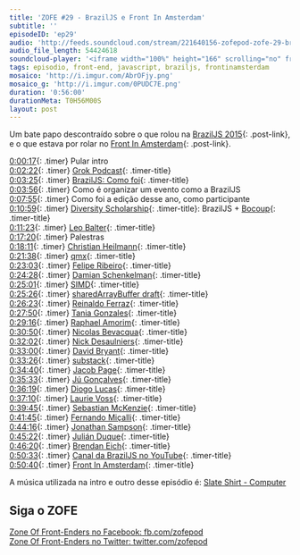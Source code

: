 ```yaml
---
title: 'ZOFE #29 - BrazilJS e Front In Amsterdam'
subtitle: ''
episodeID: 'ep29'
audio: 'http://feeds.soundcloud.com/stream/221640156-zofepod-zofe-29-braziljs-e-front-in-amsterdam'
audio_file_length: 54424618
soundcloud-player: '<iframe width="100%" height="166" scrolling="no" frameborder="no" src="https://w.soundcloud.com/player/?url=https%3A//api.soundcloud.com/tracks/221640156&amp;color=ff5500&amp;auto_play=false&amp;hide_related=false&amp;show_comments=true&amp;show_user=true&amp;show_reposts=false"></iframe>'
tags: episodio, front-end, javascript, braziljs, frontinamsterdam
mosaico: 'http://i.imgur.com/AbrOFjy.png'
mosaico_g: 'http://i.imgur.com/0PUDC7E.png'
duration: '0:56:00'
durationMeta: T0H56M00S
layout: post
---
```



Um bate papo descontraído sobre o que rolou na [BrazilJS 2015](http://braziljs.com.br/2015){: .post-link}, e o que estava por rolar no [Front In Amsterdam](http://frontinamsterdam.nl){: .post-link}.
<!-- excerpt -->


[0:00:17](#t=0:00:17){: .timer} Pular intro<br>
[0:02:22](#t=0:02:22){: .timer} [Grok Podcast](http://grokpodcast.com/){: .timer-title}<br>
[0:03:25](#t=0:03:25){: .timer} [BrazilJS: Como foi](http://braziljs.com.br/2015){: .timer-title}<br>
[0:03:56](#t=0:03:56){: .timer} Como é organizar um evento como a BrazilJS<br>
[0:07:55](#t=0:07:55){: .timer} Como foi a edição desse ano, como participante<br>
[0:10:59](#t=0:10:59){: .timer} [Diversity Scholarship](http://braziljs.com.br/2015/#diversity-scholarship){: .timer-title}: BrazilJS + [Bocoup](http://bocoup.com){: .timer-title}<br>
[0:11:23](#t=0:11:23){: .timer} [Leo Balter](https://twitter.com/leobalter){: .timer-title}<br>
[0:17:20](#t=0:17:20){: .timer} Palestras<br>
[0:18:11](#t=0:18:11){: .timer} [Christian Heilmann](https://twitter.com/codepo8){: .timer-title}<br>
[0:21:38](#t=0:21:38){: .timer} [qmx](https://twitter.com/qmx){: .timer-title}<br>
[0:23:03](#t=0:23:03){: .timer} [Felipe Ribeiro](https://twitter.com/felipernb){: .timer-title}<br>
[0:24:28](#t=0:24:28){: .timer} [Damian Schenkelman](https://twitter.com/dschenkelman){: .timer-title}<br>
[0:25:01](#t=0:25:01){: .timer} [SIMD](https://en.wikipedia.org/wiki/SIMD){: .timer-title}<br>
[0:25:26](#t=0:25:26){: .timer} [sharedArrayBuffer draft](https://docs.google.com/document/d/1NDGA_gZJ7M7w1Bh8S0AoDyEqwDdRh4uSoTPSNn77PFk/edit#heading=h.i5651fxvfx0f){: .timer-title}<br>
[0:26:23](#t=0:26:23){: .timer} [Reinaldo Ferraz](https://twitter.com/reinaldoferraz){: .timer-title}<br>
[0:27:50](#t=0:27:50){: .timer} [Tania Gonzales](https://twitter.com/taniadgv){: .timer-title}<br>
[0:29:16](#t=0:29:16){: .timer} [Raphael Amorim](https://twitter.com/raphamundi){: .timer-title}<br>
[0:30:50](#t=0:30:50){: .timer} [Nicolas Bevacqua](https://twitter.com/nzgb){: .timer-title}<br>
[0:32:02](#t=0:32:02){: .timer} [Nick Desaulniers](https://twitter.com/lostoracle){: .timer-title}<br>
[0:33:00](#t=0:33:00){: .timer} [David Bryant](https://twitter.com/david_bryant){: .timer-title}<br>
[0:33:26](#t=0:33:26){: .timer} [substack](https://github.com/substack){: .timer-title}<br>
[0:34:40](#t=0:34:40){: .timer} [Jacob Page](https://twitter.com/){: .timer-title}<br>
[0:35:33](#t=0:35:33){: .timer} [Jú Gonçalves](https://twitter.com/junspector){: .timer-title}<br>
[0:36:19](#t=0:36:19){: .timer} [Diogo Lucas](https://twitter.com/diogoclucas){: .timer-title}<br>
[0:37:10](#t=0:37:10){: .timer} [Laurie Voss](https://twitter.com/seldo){: .timer-title}<br>
[0:39:45](#t=0:39:45){: .timer} [Sebastian McKenzie](https://twitter.com/sebmck){: .timer-title}<br>
[0:41:45](#t=0:41:45){: .timer} [Fernando Miçalli](https://github.com/fermads/){: .timer-title}<br>
[0:44:16](#t=0:44:16){: .timer} [Jonathan Sampson](https://twitter.com/jonathansampson){: .timer-title}<br>
[0:45:22](#t=0:45:22){: .timer} [Julián Duque](https://twitter.com/julian_duque){: .timer-title}<br>
[0:46:20](#t=0:46:20){: .timer} [Brendan Eich](https://twitter.com/BrendanEich){: .timer-title}<br>
[0:50:33](#t=0:50:33){: .timer} [Canal da BrazilJS no YouTube](https://www.youtube.com/user/BrazilJS){: .timer-title}<br>
[0:50:40](#t=0:50:40){: .timer} [Front In Amsterdam](http://frontinamsterdam.nl){: .timer-title}<br>

A música utilizada na intro e outro desse episódio é: [Slate Shirt - Computer](http://freemusicarchive.org/music/State_Shirt/This_Is_Old/04_Computer)

## Siga o ZOFE

[Zone Of Front-Enders no Facebook: fb.com/zofepod](http://fb.com/zofepod/ "ZOFE no Facebook: fb.com/zofepod")<br>
[Zone Of Front-Enders no Twitter: twitter.com/zofepod](http://twitter.com/zofepod/ "ZOFE no Twitter")<br>
